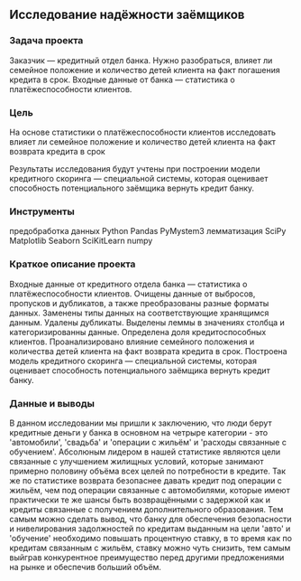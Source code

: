 ## Исследование надёжности заёмщиков
### Задача проекта
Заказчик — кредитный отдел банка. Нужно разобраться, влияет ли семейное положение и количество детей клиента на факт погашения кредита в срок. Входные данные от банка — статистика о платёжеспособности клиентов.

### Цель
На основе статистики о платёжеспособности клиентов исследовать влияет ли семейное положение и количество детей клиента на факт возврата кредита в срок

Результаты исследования будут учтены при построении модели кредитного скоринга — специальной системы, которая оценивает способность потенциального заёмщика вернуть кредит банку.

### Инструменты
предобработка данных Python Pandas PyMystem3 лемматизация SciPy Matplotlib Seaborn SciKitLearn numpy

### Краткое описание проекта
Входные данные от кредитного отдела банка — статистика о платёжеспособности клиентов. Очищены данные от выбросов, пропусков и дубликатов, а также преобразованы разные форматы данных. Заменены типы данных на соответствующие хранящимся данным. Удалены дубликаты. Выделены леммы в значениях столбца и категоризированны данные. Определена доля кредитоспособных клиентов. Проанализировано влияние семейного положения и количества детей клиента на факт возврата кредита в срок. Построена модель кредитного скоринга — специальной системы, которая оценивает способность потенциального заёмщика вернуть кредит банку.

### Данные и выводы
В данном исследовании мы пришли к заключению, что люди берут кредитные деньги у банка в основном на четрыре категории - это 'автомобили', 'свадьба' и 'операции с жильём' и 'расходы связанные с обучением'. Абсолюным лидером в нашей статистике являются цели связанные с улучшением жилищных условий, которые занимают примерно половину объёма всех целей по потребности в кредите. Так же по статистике возврата безопаснее давать кредит под операции с жильём, чем под операции связанные с автомобилями, которые имеют практически те же шансы быть возвращёнными с задержкой как и кредиты связанные с получением дополнительного образования. Тем самым можно сделать вывод, что банку для обеспечения безопасности и нивелирования задолжностей по кредитам выданным на цели 'авто' и 'обучение' необходимо повышать процентную ставку, в то время как по кредитам связанным с жильём, ставку можно чуть снизить, тем самым выйграв конкурентное преимущество перед другими предложениями на рынке и обеспечив больший объём.
